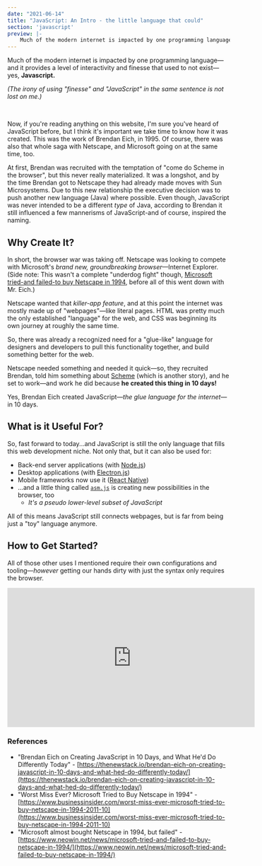 ```yaml
---
date: "2021-06-14"
title: "JavaScript: An Intro - the little language that could"
section: 'javascript'
preview: |-
    Much of the modern internet is impacted by one programming language—and it provides a level of interactivity and finesse that used to not exist—yes, Javascript.
---
```


Much of the modern internet is impacted by one programming language—and it provides a level of interactivity and finesse that used to not exist—yes, **Javascript.**

_(The irony of using "finesse" and "JavaScript" in the same sentence is not lost on me.)_

<br />

Now, if you're reading anything on this website, I'm sure you've heard of JavaScript before, but I think it's important we take time to know how it was created. This was the work of Brendan Eich, in 1995. Of course, there was also that whole saga with Netscape, and Microsoft going on at the same time, too.

At first, Brendan was recruited with the temptation of "come do Scheme in the browser", but this never really materialized. It was a longshot, and by the time Brendan got to Netscape they had already made moves with Sun Microsystems. Due to this new relationship the executive decision was to push another new language (Java) where possible. Even though, JavaScript was never intended to be a different _type_ of Java, according to Brendan it still influenced a few mannerisms of JavaScript-and of course, inspired the naming.

## Why Create It?

In short, the browser war was taking off. Netscape was looking to compete with Microsoft's _brand new, groundbreaking browser_—Internet Explorer. (Side note: This wasn't a complete "underdog fight" though, [Microsoft tried-and failed-to buy Netscape in 1994](https://www.neowin.net/news/microsoft-tried-and-failed-to-buy-netscape-in-1994/), before all of this went down with Mr. Eich.)

Netscape wanted that *killer-app feature*, and at this point the internet was mostly made up of "webpages"—like literal pages. HTML was pretty much the only established "language" for the web, and CSS was beginning its own journey at roughly the same time.

So, there was already a recognized need for a "glue-like" language for designers and developers to pull this functionality together, and build something better for the web.

Netscape needed something and needed it quick—so, they recruited Brendan, told him something about  [Scheme](https://en.wikipedia.org/wiki/Scheme_(programming_language)) (which is another story), and he set to work—and work he did because **he created this thing in 10 days!**

Yes, Brendan Eich created JavaScript—_the glue language for the internet_—in 10 days.

## What is it Useful For?

So, fast forward to today...and JavaScript is still the only language that fills this web development niche. Not only that, but it can also be used for:

- Back-end server applications (with [Node.js](https://nodejs.org/en/))
- Desktop applications (with [Electron.js](https://www.electronjs.org/))
- Mobile frameworks now use it ([React Native](https://reactnative.dev/))
- ...and a little thing called [`asm.js`](http://asmjs.org/) is creating new possibilities in the browser, too
    - _It's a pseudo lower-level subset of JavaScript_

All of this means JavaScript still connects webpages, but is far from being just a "toy" language anymore.

## How to Get Started?

All of those other uses I mentioned require their own configurations and tooling—_however_ getting our hands dirty with just the syntax only requires the browser.


<iframe width="560" height="315" src="https://www.youtube.com/embed/7U-Ijusoyvw" title="YouTube video player" frameborder="0" allow="accelerometer; autoplay; clipboard-write; encrypted-media; gyroscope; picture-in-picture" allowfullscreen></iframe>

### References

- "Brendan Eich on Creating JavaScript in 10 Days, and What He'd Do Differently Today" - [https://thenewstack.io/brendan-eich-on-creating-javascript-in-10-days-and-what-hed-do-differently-today/](https://thenewstack.io/brendan-eich-on-creating-javascript-in-10-days-and-what-hed-do-differently-today/)
- "Worst Miss Ever? Microsoft Tried to Buy Netscape in 1994" - [https://www.businessinsider.com/worst-miss-ever-microsoft-tried-to-buy-netscape-in-1994-2011-10](https://www.businessinsider.com/worst-miss-ever-microsoft-tried-to-buy-netscape-in-1994-2011-10)
- "Microsoft almost bought Netscape in 1994, but failed" - [https://www.neowin.net/news/microsoft-tried-and-failed-to-buy-netscape-in-1994/](https://www.neowin.net/news/microsoft-tried-and-failed-to-buy-netscape-in-1994/)